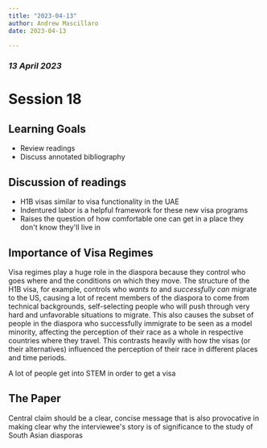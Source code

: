 ```yaml
---
title: "2023-04-13"
author: Andrew Mascillaro
date: 2023-04-13

---
```


### _13 April 2023_

# Session 18

## Learning Goals

- Review readings
- Discuss annotated bibliography

## Discussion of readings

- H1B visas similar to visa functionality in the UAE
- Indentured labor is a helpful framework for these
  new visa programs
- Raises the question of how comfortable one can get
  in a place they don't know they'll live in

## Importance of Visa Regimes

Visa regimes play a huge role in the diaspora
because they control who goes where and the
conditions on which they move. The structure
of the H1B visa, for example, controls who
_wants to_ and _successfully can_ migrate
to the US, causing a lot of recent members of
the diaspora to come from technical backgrounds,
self-selecting people who will push through
very hard and unfavorable situations to migrate.
This also causes the subset of people in the
diaspora who successfully immigrate to be seen
as a model minority, affecting the perception
of their race as a whole in respective countries
where they travel. This contrasts heavily with
how the visas (or their alternatives) influenced
the perception of their race in different places
and time periods.

A lot of people get into STEM in order to get a visa

## The Paper

Central claim should be a clear, concise message that
is also provocative in making clear why the
interviewee's story is of significance to the study
of South Asian diasporas

